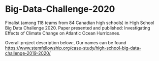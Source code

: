 # Big-Data-Challenge-2020
Finalist (among 118 teams from 84 Canadian high schools) in  High School Big Data Challenge 2020. Paper presented and published: Investigating Effects of Climate Change on Atlantic Ocean Hurricanes.


Overall project description below:, Our names can be found
https://www.stemfellowship.org/case-study/high-school-big-data-challenge-2019-2020/
